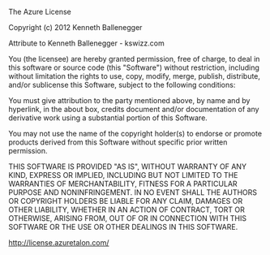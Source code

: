 The Azure License

Copyright (c) 2012 Kenneth Ballenegger

Attribute to Kenneth Ballenegger - kswizz.com

You (the licensee) are hereby granted permission, free of charge,
to deal in this software or source code (this "Software") without
restriction, including without limitation the rights to use, copy,
modify, merge, publish, distribute, and/or sublicense this
Software, subject to the following conditions:

You must give attribution to the party mentioned above, by name and
by hyperlink, in the about box, credits document and/or
documentation of any derivative work using a substantial portion of
this Software.

You may not use the name of the copyright holder(s) to endorse or
promote products derived from this Software without specific prior
written permission.

THIS SOFTWARE IS PROVIDED "AS IS", WITHOUT WARRANTY OF ANY KIND,
EXPRESS OR IMPLIED, INCLUDING BUT NOT LIMITED TO THE WARRANTIES OF
MERCHANTABILITY, FITNESS FOR A PARTICULAR PURPOSE AND
NONINFRINGEMENT. IN NO EVENT SHALL THE AUTHORS OR COPYRIGHT HOLDERS
BE LIABLE FOR ANY CLAIM, DAMAGES OR OTHER LIABILITY, WHETHER IN AN
ACTION OF CONTRACT, TORT OR OTHERWISE, ARISING FROM, OUT OF OR IN
CONNECTION WITH THIS SOFTWARE OR THE USE OR OTHER DEALINGS IN THIS
SOFTWARE.

http://license.azuretalon.com/
